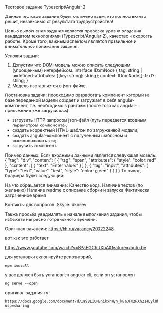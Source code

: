 Тестовое задание 
Typescript/Angular 2

Данное тестовое задание будет оплачено всем, кто  полностью его решит, независимо от результата трудоустройства!

Целью выполнения задания является проверка уровня владения кандидатом технологиями (Typescript/Angular 2), качество и скорость работы. Кроме того, важным аспектом является правильное и внимательное понимание задания.

Условия задачи:
1. Допустим что DOM-модель можно описать следующим (упрощенным) интерфейсом.
     interface IDomNode {
   	 tag: string | undefined;
   	 attributes: {[key: string]: string};
   	 content: IDomNode[];
   	 text?: string;
    }
2. Модель поставляется в json-файле.
 
Постановка задачи:
Необходимо разработать компонент который на базе переданной модели создает и загружает в себя angular-компонент, т.е. необходимо в рантайм (после того как angular-приложение уже загрузилось):
   - загрузить HTTP-запросом json-файл (путь передается входным параметром компонента);
   - создать корректный HTML-шаблон по загруженной модели;
   - создать angular-компонент с полученным шаблоном и скомпилировать его;
   - загрузить компонент.

Пример данных: 
Если входными данными является следующая модель:
{
    "tag": "div",
    "content": [
        {
            "tag": "span",
            "attributes": {
   		     "style": "color: red"
   		 },
            "content": [
                { "text": "Enter value:" }
            ]
   	 },
        { "tag": "input", "attributes": {
                "type": "text",
                "value": "test",
   	    	 "style": "color: green"
            }
        }
    ]
}
То вывод браузера будет следующий:



На что обращается внимание:
Качество кода.
Наличие тестов (по желанию)
Наличие readme с описание сборки и запуска
Фактически затраченное время

Контакты для вопросов:
Skype: dkireev

Также просьба уведомлять о начале выполнения задания, чтобы избежать напрасно потраченного времени. 

Оригинал вакансии:
https://hh.ru/vacancy/20022248

вот как это работает

https://www.youtube.com/watch?v=BPaEGCRUXbA&feature=youtu.be

для установки склонируйте репозиторий,

    npm install
    
у вас должен быть установлен angular cli, если он установлен

    ng serve --open
    
    
оригинал задания тут

    https://docs.google.com/document/d/1a9BLIUMBnikxnWyn_k8aJFX2RXh214LylUhYa2J4ovY/edit?usp=sharing
    
